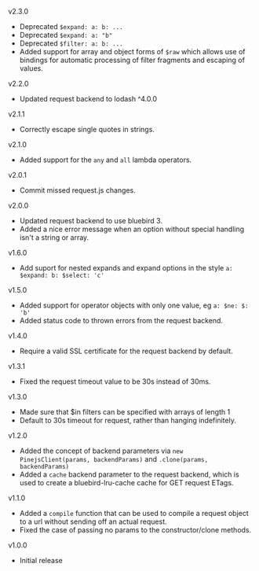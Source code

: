 v2.3.0

* Deprecated `$expand: a: b: ...`
* Deprecated `$expand: a: "b"`
* Deprecated `$filter: a: b: ...`
* Added support for array and object forms of `$raw` which allows use of bindings for automatic processing of filter fragments and escaping of values.

v2.2.0

* Updated request backend to lodash ^4.0.0

v2.1.1

* Correctly escape single quotes in strings.

v2.1.0

* Added support for the `any` and `all` lambda operators.

v2.0.1

* Commit missed request.js changes.

v2.0.0

* Updated request backend to use bluebird 3.
* Added a nice error message when an option without special handling isn't a string or array.

v1.6.0

* Add suport for nested expands and expand options in the style `a: $expand: b: $select: 'c'`

v1.5.0

* Added support for operator objects with only one value, eg `a: $ne: $: 'b'`
* Added status code to thrown errors from the request backend.

v1.4.0

* Require a valid SSL certificate for the request backend by default.

v1.3.1

* Fixed the request timeout value to be 30s instead of 30ms.

v1.3.0

* Made sure that $in filters can be specified with arrays of length 1
* Default to 30s timeout for request, rather than hanging indefinitely.

v1.2.0

* Added the concept of backend parameters via `new PinejsClient(params, backendParams)` and `.clone(params, backendParams)`
* Added a `cache` backend parameter to the request backend, which is used to create a bluebird-lru-cache cache for GET request ETags.

v1.1.0

* Added a `compile` function that can be used to compile a request object to a url without sending off an actual request.
* Fixed the case of passing no params to the constructor/clone methods.

v1.0.0

* Initial release
